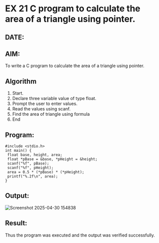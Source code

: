 # EX 21 C program to calculate the area of a triangle using pointer.
## DATE: 
## AIM:
To write a C program to calculate the area of a triangle using pointer.

## Algorithm
1. Start.
2. Declare three variable value of type float.
3. Prompt the user to enter values.
4. Read the values using scanf.
5. Find the area of triangle using formula
6. End  

## Program:
```
#include <stdio.h>
int main() {
 float base, height, area;
 float *pBase = &base, *pHeight = &height;
 scanf("%f", pBase);
 scanf("%f", pHeight);
 area = 0.5 * (*pBase) * (*pHeight);
 printf("%.2f\n", area);
}

```

## Output:

![Screenshot 2025-04-30 154838](https://github.com/user-attachments/assets/61464af2-29b1-49a6-be06-80db54e3ef59)


## Result:
Thus the program was executed and the output was verified successfully.

